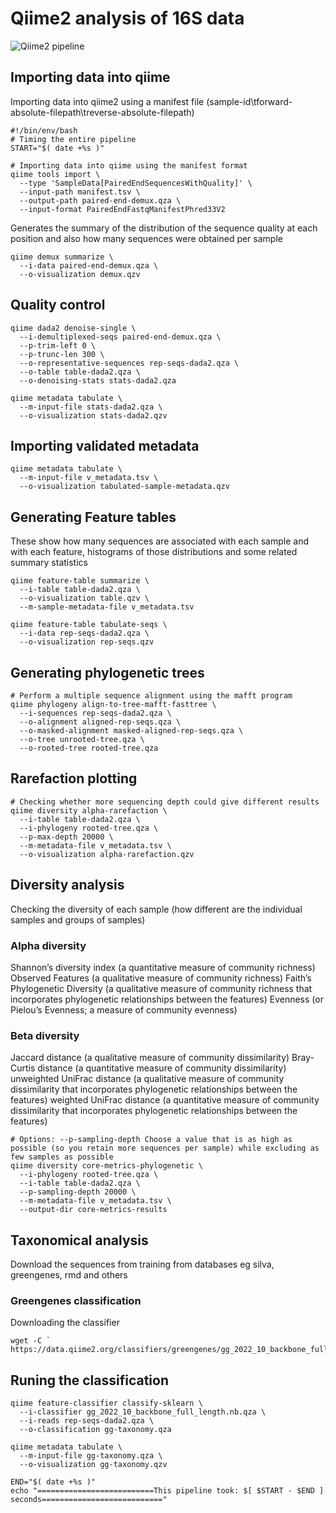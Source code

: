# Qiime2 analysis of 16S data
![Qiime2 pipeline](https://murraycadzow.github.io/2021-obss-day4/fig/qiime2pipeline.png)
## Importing data into qiime
Importing data into qiime2 using a manifest file (sample-id\tforward-absolute-filepath\treverse-absolute-filepath)
```
#!/bin/env/bash
# Timing the entire pipeline
START="$( date +%s )"
```
```
# Importing data into qiime using the manifest format
qiime tools import \
  --type 'SampleData[PairedEndSequencesWithQuality]' \
  --input-path manifest.tsv \
  --output-path paired-end-demux.qza \
  --input-format PairedEndFastqManifestPhred33V2

```
Generates the summary of the distribution of the sequence quality at each position and also how many sequences were obtained per sample
```
qiime demux summarize \
  --i-data paired-end-demux.qza \
  --o-visualization demux.qzv
```
## Quality control
```
qiime dada2 denoise-single \
  --i-demultiplexed-seqs paired-end-demux.qza \
  --p-trim-left 0 \
  --p-trunc-len 300 \
  --o-representative-sequences rep-seqs-dada2.qza \
  --o-table table-dada2.qza \
  --o-denoising-stats stats-dada2.qza

qiime metadata tabulate \
  --m-input-file stats-dada2.qza \
  --o-visualization stats-dada2.qzv
```
## Importing validated metadata
```
qiime metadata tabulate \
  --m-input-file v_metadata.tsv \
  --o-visualization tabulated-sample-metadata.qzv
```
## Generating Feature tables 
These show how many sequences are associated with each sample and with each feature, histograms of those distributions and some related summary statistics
```
qiime feature-table summarize \
  --i-table table-dada2.qza \
  --o-visualization table.qzv \
  --m-sample-metadata-file v_metadata.tsv

qiime feature-table tabulate-seqs \
  --i-data rep-seqs-dada2.qza \
  --o-visualization rep-seqs.qzv
```
## Generating phylogenetic trees
```
# Perform a multiple sequence alignment using the mafft program
qiime phylogeny align-to-tree-mafft-fasttree \
  --i-sequences rep-seqs-dada2.qza \
  --o-alignment aligned-rep-seqs.qza \
  --o-masked-alignment masked-aligned-rep-seqs.qza \
  --o-tree unrooted-tree.qza \
  --o-rooted-tree rooted-tree.qza
```
## Rarefaction plotting
```
# Checking whether more sequencing depth could give different results
qiime diversity alpha-rarefaction \
  --i-table table-dada2.qza \
  --i-phylogeny rooted-tree.qza \
  --p-max-depth 20000 \
  --m-metadata-file v_metadata.tsv \
  --o-visualization alpha-rarefaction.qzv
```
## Diversity analysis
Checking the diversity of each sample (how different are the individual samples and groups of samples)
### Alpha diversity
Shannon’s diversity index (a quantitative measure of community richness)
Observed Features (a qualitative measure of community richness)
Faith’s Phylogenetic Diversity (a qualitative measure of community richness that incorporates phylogenetic relationships between the features)
Evenness (or Pielou’s Evenness; a measure of community evenness)
### Beta diversity
Jaccard distance (a qualitative measure of community dissimilarity)
Bray-Curtis distance (a quantitative measure of community dissimilarity)
unweighted UniFrac distance (a qualitative measure of community dissimilarity that incorporates phylogenetic relationships between the features)
weighted UniFrac distance (a quantitative measure of community dissimilarity that incorporates phylogenetic relationships between the features)
```
# Options: --p-sampling-depth Choose a value that is as high as possible (so you retain more sequences per sample) while excluding as few samples as possible
qiime diversity core-metrics-phylogenetic \
  --i-phylogeny rooted-tree.qza \
  --i-table table-dada2.qza \
  --p-sampling-depth 20000 \
  --m-metadata-file v_metadata.tsv \
  --output-dir core-metrics-results
```
## Taxonomical analysis
Download the sequences from training from databases eg silva, greengenes, rmd and others
### Greengenes classification
Downloading the classifier
```
wget -C	` https://data.qiime2.org/classifiers/greengenes/gg_2022_10_backbone_full_length.nb.qza
```
## Runing the classification
```
qiime feature-classifier classify-sklearn \
  --i-classifier gg_2022_10_backbone_full_length.nb.qza \
  --i-reads rep-seqs-dada2.qza \
  --o-classification gg-taxonomy.qza

qiime metadata tabulate \
  --m-input-file gg-taxonomy.qza \
  --o-visualization gg-taxonomy.qzv
```
```
END="$( date +%s )"
echo "==========================This pipeline took: $[ $START - $END ] seconds==========================="
```
